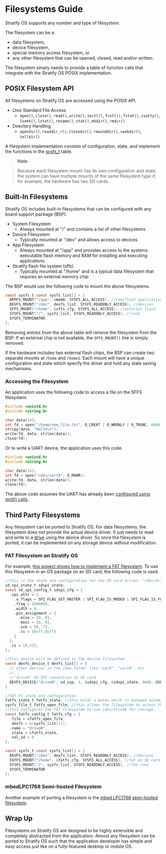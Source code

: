 # Filesystems Guide

Stratify OS supports any number and type of filesystem. 

The filesystem can be a:

- data filesystem,
- device filesystem,
- special memory access filesystem, or
- any other filesystem that can be opened, closed, read and/or written.

The filesystem simply needs to provide a table of function calls that integrate with the Stratify OS POSIX implementation.

## POSIX Filesystem API

All filesystems on Stratify OS are accessed using the POSIX API.

- Unix Standard File Access
    - `open()`, `close()`, `read()`, `write()`, `ioctl()`, `fcntl()`, `fstat()`, `isatty()`, `lseek()`, `lstat()`, `rename()`, `stat()`, `mkdir()`, `rmdir()`
- Directory Handling
    - `opendir()`, `readdir_r()`, `closedir()`, `rewinddir()`, `seekdir()`, `telldir()`

A filesystem implementation consists of configuration, state, and implement the functions in the <a href="https://github.com/StratifyLabs/StratifyOS/blob/master/include/sos/fs/sysfs.h" target="_blank">sysfs_t</a> table.

> **Note**

> Because each filesystem mount has its own configuration and state, the system can have multiple mounts of the same filesystem type if, for example, the hardware has two SD cards.


## Built-In Filesystems

Stratify OS includes built-in filesystems that can be configured with any board support package (BSP).

- System Filesystem
    - Always mounted at "/" and contains a list of other filesystems
- Device Filesystem
    - Typically mounted at "/dev" and allows access to devices
- App Filesystem
    - Always mounted at "/app" and provides access to the systems executable flash memory and RAM for installing and executing applications
- Stratify flash file system (sffs)
    - Typically mounted at "/home" and is a typical data filesystem that requires an external memory chip

The BSP would use the following code to mount the above filesystems.

```c
const sysfs_t const sysfs_list[] = {
  APPFS_MOUNT("/app", &mem0, SYSFS_ALL_ACCESS), //ram/flash applications
  DEVFS_MOUNT("/dev", devfs_list, SYSFS_READONLY_ACCESS), //devices
  SFFS_MOUNT("/home", &sffs_cfg, SYSFS_ALL_ACCESS), //external flash
  SYSFS_MOUNT("/", sysfs_list, SYSFS_READONLY_ACCESS), //root
  SYSFS_TERMINATOR
};
```

Removing entries from the above table will remove the filesystem from the BSP. If an external chip is not available, the `SFFS_MOUNT()` line is simply removed.

If the hardware includes two external flash chips, the BSP can create two separate mounts at `/home` and `/home1`. Each mount will have a unique configuration and state which specify the driver and hold any state saving mechanisms.

### Accessing the Filesystem

An application uses the following code to access a file on the SFFS filesystem.

```c
#include <unistd.h>
#include <string.h>

char data[16];
int fd = open("/home/new_file.txt", O_CREAT | O_WRONLY | O_TRUNC, 0666);
strcpy(data, "Hello\n");
write(fd, data, strlen(data));
close(fd);
```

Or to write a UART device, the application uses this code.

```c
#include <unistd.h>
#include <string.h>

char data[16];
int fd = open("/dev/uart0", O_RDWR);
write(fd, data, strlen(data));
close(fd);
```

The above code assumes the UART has already been [configured using ioctl() calls](../Guide-Device-Drivers/).

## Third Party Filesystems

Any filesystem can be ported to Stratify OS. For data filesystems, the filesystem does not provide the actual device driver. It just needs to read and write to a [drive](https://github.com/StratifyLabs/StratifyOS/blob/master/include/sos/dev/drive.h) using the device driver. So once the filesystem is ported, it can be implemented on any storage device without modification.

### FAT Filesystem on Stratify OS

For example, <a href="https://github.com/StratifyLabs/StratifyOS-fatfs" target="_blank">this project shows how to implement a FAT filesystem</a>. To use this filesystem in an OS package on an SD card, the following code is used.

```c
//this is the state and configuration for the SD card driver: "/dev/drive0"
sd_spi_state_t sdspi_state;
const sd_spi_config_t sdspi_cfg = {
  .spi.attr = {
    .o_flags = SPI_FLAG_SET_MASTER | SPI_FLAG_IS_MODE0 | SPI_FLAG_IS_FORMAT_SPI,
    .freq = 1000000,
    .width = 8,
    .pin_assignment = {
      .miso = {0, 8},
      .mosi = {0, 9},
      .sck = {0, 7},
      .cs = {0xff,0xff}
    }
  },
  .cs = {0,22},
};

//this device will be defined in the device filesystem
const devfs_device_t devfs_list[] = {
  // other devices in the /dev folder like "adc0", "uart0", etc
  //...
  //"drive0" SD SPI connection to SD card
  DEVFS_DEVICE("drive0", sd_ssp, 1, &sdspi_cfg, &sdspi_state, 0666, USER_ROOT, S_IFBLK)
}

//FAT FS state and configuration
fatfs_state_t fatfs_state; //this holds a mutex which is managed automatically by the OS
sysfs_file_t fatfs_open_file; //this allows the filesystem to access the device driver
//this configures the FAT filesystem to use /dev/drive0 for storage
const fatfs_config_t fatfs_cfg = {
  .file = &fatfs_open_file,
  .devfs = &(sysfs_list[1]),
  .name = "drive0",
  .state = &fatfs_state,
  .vol_id = 0
};

const sysfs_t const sysfs_list[] = {
  DEVFS_MOUNT("/dev", devfs_list, SYSFS_READONLY_ACCESS), //devices
  FATFS_MOUNT("/home", &fatfs_cfg, SYSFS_ALL_ACCESS), //fat on SD card
  SYSFS_MOUNT("/", sysfs_list, SYSFS_READONLY_ACCESS), //the root
  SYSFS_TERMINATOR
};

```

### mbedLPC1768 Semi-hosted Filesystem

Another example of porting a filesystem is the <a href="https://github.com/StratifyLabs/mbedLPC1768" target="_blank">mbed LPC1768</a> <a href="https://github.com/StratifyLabs/mbedLPC1768/blob/master/src/localfs.h" target="_blank">semi-hosted filesystem</a>.

## Wrap Up

Filesystems on Stratify OS are designed to be highly extensible and completely abstracted from the application. Almost any filesystem can be ported to Stratify OS such that the application developer has simple and easy access just like on a fully-featured desktop or mobile OS.


